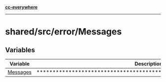 [**cc-everywhere**](../../../../index.md)

***

# shared/src/error/Messages

## Variables

| Variable | Description |
| ------ | ------ |
| [Messages](variables/messages.md) | ********************************************************************** |
